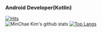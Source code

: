 ### Android Developer(Kotlin)
[![Hits](https://hits.seeyoufarm.com/api/count/incr/badge.svg?url=https%3A%2F%2Fgithub.com%2FKimminchae-lab&count_bg=%2379C83D&title_bg=%23555555&icon=&icon_color=%23E7E7E7&title=hits&edge_flat=false)](https://hits.seeyoufarm.com)  
![MinChae Kim's github stats](https://github-readme-stats.vercel.app/api?username=Kimminchae-lab&show_icons=true)
[![Top Langs](https://github-readme-stats.vercel.app/api/top-langs/?username=Kimminchae-lab)](https://github.com/Kimminchae-lab/github-readme-stats)  
